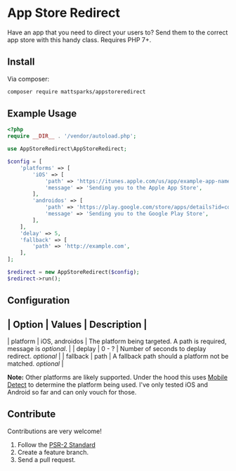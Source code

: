 # App Store Redirect

Have an app that you need to direct your users to? Send them to the correct app store with this handy class. Requires PHP 7+.

## Install
Via composer:
```bash
composer require mattsparks/appstoreredirect
```

## Example Usage
```php
<?php
require __DIR__ . '/vendor/autoload.php';

use AppStoreRedirect\AppStoreRedirect;

$config = [
    'platforms' => [
        'iOS' => [
            'path' => 'https://itunes.apple.com/us/app/example-app-name/id1234567890',
            'message' => 'Sending you to the Apple App Store',
        ],
        'androidos' => [
            'path' => 'https://play.google.com/store/apps/details?id=com.example.app',
            'message' => 'Sending you to the Google Play Store',            
        ],
    ],
    'delay' => 5,
    'fallback' => [
        'path' => 'http://example.com',
    ],
];

$redirect = new AppStoreRedirect($config);
$redirect->run();
```

## Configuration

| Option   | Values         | Description                                                             |
-------------------------------------------------------------------------------------------------------
| platform | iOS, androidos | The platform being targeted. A path is required, message is *optional*. |
| deplay   | 0 - ?          | Number of seconds to deplay redirect. *optional*                        |
| fallback | path           | A fallback path should a platform not be matched. *optional*            |

**Note:** Other platforms are likely supported. Under the hood this uses [Mobile Detect](https://github.com/serbanghita/Mobile-Detect) to determine the platform being used. I've only tested iOS and Android so far and can only vouch for those.

## Contribute
Contributions are very welcome!

1. Follow the [PSR-2 Standard](https://github.com/php-fig/fig-standards/blob/master/accepted/PSR-2-coding-style-guide.md)
2. Create a feature branch.
3. Send a pull request.
